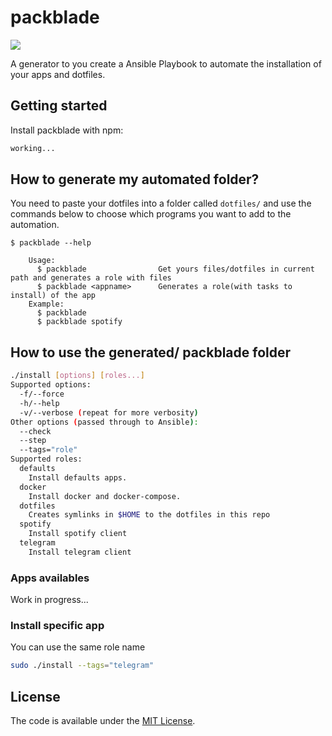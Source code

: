 # packblade

![](http://images6.fanpop.com/image/photos/34000000/Mariah-Wong-beyblade-34080439-500-375.jpg)

A generator to you create a Ansible Playbook to automate the installation of your apps and dotfiles.

Getting started
------------

Install packblade with npm:

```sh
working...
```

## How to generate my automated folder?

You need to paste your dotfiles into a folder called `dotfiles/` and use the commands below to choose 
which programs you want to add to the automation.

```console
$ packblade --help

    Usage:
      $ packblade                Get yours files/dotfiles in current path and generates a role with files
      $ packblade <appname>      Generates a role(with tasks to install) of the app
    Example:
      $ packblade
      $ packblade spotify
```

## How to use the generated/ packblade folder

```bash
./install [options] [roles...]
Supported options:
  -f/--force
  -h/--help
  -v/--verbose (repeat for more verbosity)
Other options (passed through to Ansible):
  --check
  --step
  --tags="role"
Supported roles:
  defaults
    Install defaults apps.
  docker
    Install docker and docker-compose.
  dotfiles
    Creates symlinks in $HOME to the dotfiles in this repo
  spotify
    Install spotify client
  telegram
    Install telegram client
```

### Apps availables

Work in progress...


### Install specific app

You can use the same role name

```bash
sudo ./install --tags="telegram"
```

License
-------

The code is available under the [MIT License](LICENSE.md).
